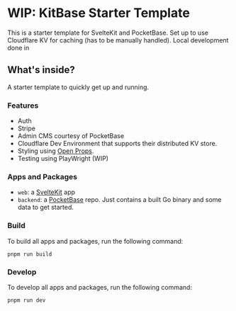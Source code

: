# WIP: KitBase Starter Template

This is a starter template for SvelteKit and PocketBase. Set up to use Cloudflare KV for caching (has to be manually handled). Local development done in

## What's inside?

A starter template to quickly get up and running.

### Features

- Auth
- Stripe
- Admin CMS courtesy of PocketBase
- Cloudflare Dev Environment that supports their distributed KV store.
- Styling using [Open Props](https://open-props.style).
- Testing using PlayWright (WIP)

### Apps and Packages

- `web`: a [SvelteKit](https://kit.svelte.dev) app
- `backend`: a [PocketBase](https://pocketbase.io) repo. Just contains a built Go binary and some data to get started.

### Build

To build all apps and packages, run the following command:

```
pnpm run build
```

### Develop

To develop all apps and packages, run the following command:

```
pnpm run dev
```
